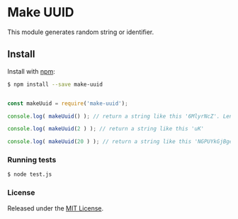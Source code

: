 # Make UUID
This module generates random string or identifier.

## Install

Install with [npm](https://www.npmjs.com/):

```sh
$ npm install --save make-uuid
```
    
```js

const makeUuid = require('make-uuid');

console.log( makeUuid() ); // return a string like this '6MlyrNcZ'. Length will be 8

console.log( makeUuid(2 ) ); // return a string like this 'uK'

console.log( makeUuid(20 ) ); // return a string like this 'NGPUYkGjBgezjnaGGbBD'
```

### Running tests
```sh
$ node test.js
```

### License

Released under the [MIT License](LICENSE).